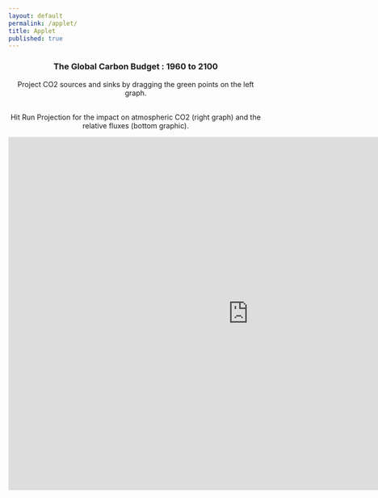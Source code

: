 ```yaml
---
layout: default
permalink: /applet/
title: Applet
published: true
---
```


<div style="text-align:center"> 
<h3> The Global Carbon Budget : 1960 to 2100 </h3>

<p>

Project CO2 sources and sinks by dragging the green points on the left graph. 

<br>
Hit Run Projection for the impact on atmospheric CO2 (right graph) and the relative fluxes (bottom graphic).

</p>


<iframe src="https://www.ssec.wisc.edu/sose/flex/CarbonCycle.html" width="950px" height="700px" align="center" frameborder="0px" marginwidth="0px" scrolling="none" border="0px" class="iframe-class"></iframe>

</div>